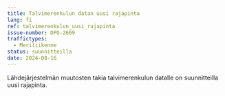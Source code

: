 ```yaml
---
title: Talvimerenkulun datan uusi rajapinta
lang: fi
ref: talvimerenkulun_uusi_rajapinta
issue-number: DPO-2669
traffictypes:
  - Meriliikenne
status: suunnitteilla
date: 2024-08-16
---
```


Lähdejärjestelmän muutosten takia talvimerenkulun datalle on suunnitteilla uusi rajapinta.